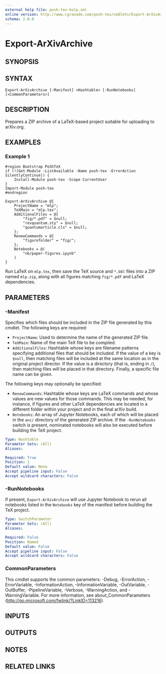 ```yaml
---
external help file: posh-tex-help.xml
online version: http://www.cgranade.com/posh-tex/cmdlets/Export-ArXivArchive/
schema: 2.0.0
---
```


# Export-ArXivArchive

## SYNOPSIS

## SYNTAX

```
Export-ArXivArchive [-Manifest] <Hashtable> [-RunNotebooks] [<CommonParameters>]
```

## DESCRIPTION

Prepares a ZIP archive of a LaTeX-based project suitable for uploading to arXiv.org.

## EXAMPLES

### Example 1
```
#region Bootstrap PoShTeX
if (!(Get-Module -ListAvailable -Name posh-tex -ErrorAction SilentlyContinue)) {
    Install-Module posh-tex -Scope CurrentUser
}
Import-Module posh-tex
#endregion

Export-ArXivArchive @{
    ProjectName = "mlp";
    TeXMain = "mlp.tex";
    AdditionalFiles = @{
        "fig/*.pdf" = $null;
        "revquantum.sty" = $null;
        "quantumarticle.cls" = $null;
    };
    RenewCommands = @{
        "figurefolder" = "fig/";
    };
    Notebooks = @(
        "nb/paper-figures.ipynb"
    )
}
```

Run LaTeX on ``mlp.tex``, then save the TeX source and ``*.bbl`` files
into a ZIP named ``mlp.zip``, along with all figures matching ``fig/*.pdf`` and LaTeX dependencies.

## PARAMETERS

### -Manifest
Specifies which files should be included in the ZIP file generated by
this cmdlet. The following keys are required:

- ``ProjectName``: Used to determine the name of the generated ZIP file.
- ``TeXMain``: Name of the main TeX file to be compiled.
- ``AdditionalFiles``: Hashtable whose keys are filename patterns specifying
  additional files that should be included. If the value of a key is ``$null``,
  then matching files will be included at the same location as in the original
  project director. If the value is a directory (that is, ending in ``/``), then
  matching files will be placed in that directory. Finally, a specific file name
  can be given.

The following keys may optionally be specified:

- ``RenewCommands``: Hashtable whose keys are LaTeX commands and whose values are
  new values for those commands. This may be needed, for instance, if figures and
  other LaTeX dependencies are located in a different folder within your project and
  in the final arXiv build.
- ``Notebooks``: An array of Jupyter Notebooks, each of which will be placed in
  the ``anc/`` directory of the generated ZIP archive. If the ``-RunNotebooks``
  switch is present, nominated notebooks will also be executed before building
  the TeX project.

```yaml
Type: Hashtable
Parameter Sets: (All)
Aliases: 

Required: True
Position: 1
Default value: None
Accept pipeline input: False
Accept wildcard characters: False
```

### -RunNotebooks
If present, ``Export-ArXivArchive`` will use Jupyter Notebook to rerun all notebooks
listed in the ``Notebooks`` key of the manifest before building the TeX project.

```yaml
Type: SwitchParameter
Parameter Sets: (All)
Aliases: 

Required: False
Position: Named
Default value: False
Accept pipeline input: False
Accept wildcard characters: False
```

### CommonParameters
This cmdlet supports the common parameters: -Debug, -ErrorAction, -ErrorVariable, -InformationAction, -InformationVariable, -OutVariable, -OutBuffer, -PipelineVariable, -Verbose, -WarningAction, and -WarningVariable. For more information, see about_CommonParameters (http://go.microsoft.com/fwlink/?LinkID=113216).

## INPUTS

## OUTPUTS

## NOTES

## RELATED LINKS

